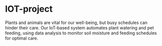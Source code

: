 # IOT-project
Plants and animals are vital for our well-being, but busy schedules can hinder their care. Our IoT-based system automates plant watering and pet feeding, using data analysis to monitor soil moisture and feeding schedules for optimal care.
